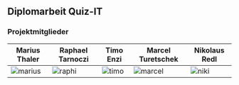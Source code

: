 ## Diplomarbeit Quiz-IT

### Projektmitglieder
| Marius Thaler | Raphael Tarnoczi | Timo Enzi | Marcel Turetschek | Nikolaus Redl |
| ------------- | ------------- | ------------- | ------------- | ------------- |
|![marius](https://github.com/user-attachments/assets/958d9f52-b5ff-43b5-b08a-3a5d064817ea)|![raphi](https://github.com/user-attachments/assets/c7976268-a44b-4083-b972-edcc5d8237c6)|![timo](https://github.com/user-attachments/assets/7c4a655a-8b4d-44f1-b461-b5c575f8c355)|![marcel](https://github.com/user-attachments/assets/d242ac77-7f8b-4a08-8c79-8c36dd77f60b)|![niki](https://github.com/user-attachments/assets/8c6219eb-cff4-4c05-b585-de00dbdc38fb)|





